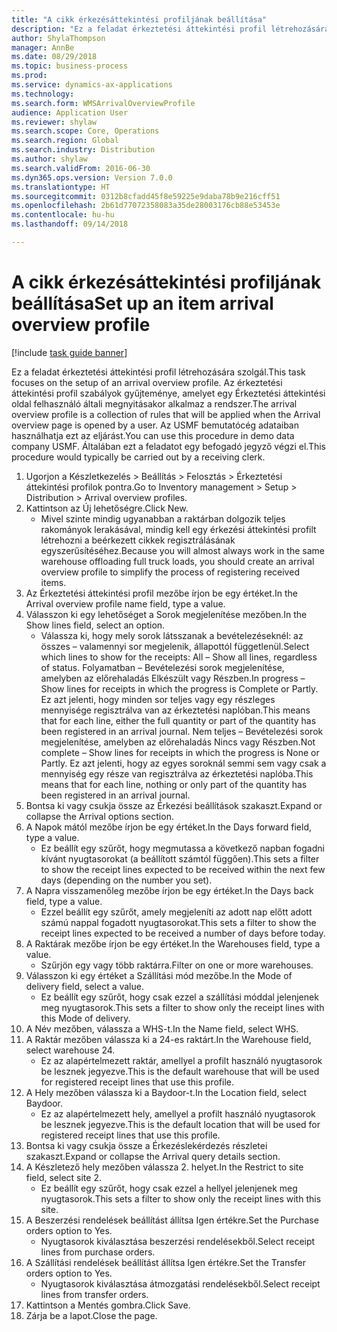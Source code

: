 ```yaml
--- 
title: "A cikk érkezésáttekintési profiljának beállítása"
description: "Ez a feladat érkeztetési áttekintési profil létrehozására szolgál."
author: ShylaThompson
manager: AnnBe
ms.date: 08/29/2018
ms.topic: business-process
ms.prod: 
ms.service: dynamics-ax-applications
ms.technology: 
ms.search.form: WMSArrivalOverviewProfile
audience: Application User
ms.reviewer: shylaw
ms.search.scope: Core, Operations
ms.search.region: Global
ms.search.industry: Distribution
ms.author: shylaw
ms.search.validFrom: 2016-06-30
ms.dyn365.ops.version: Version 7.0.0
ms.translationtype: HT
ms.sourcegitcommit: 0312b8cfadd45f8e59225e9daba78b9e216cff51
ms.openlocfilehash: 2b61d77072358083a35de28003176cb88e53453e
ms.contentlocale: hu-hu
ms.lasthandoff: 09/14/2018

---
```

# <a name="set-up-an-item-arrival-overview-profile"></a><span data-ttu-id="dd2bf-103">A cikk érkezésáttekintési profiljának beállítása</span><span class="sxs-lookup"><span data-stu-id="dd2bf-103">Set up an item arrival overview profile</span></span>

[!include [task guide banner](../../includes/task-guide-banner.md)]

<span data-ttu-id="dd2bf-104">Ez a feladat érkeztetési áttekintési profil létrehozására szolgál.</span><span class="sxs-lookup"><span data-stu-id="dd2bf-104">This task focuses on the setup of an arrival overview profile.</span></span> <span data-ttu-id="dd2bf-105">Az érkeztetési áttekintési profil szabályok gyűjteménye, amelyet egy Érkeztetési áttekintési oldal felhasználó általi megnyitásakor alkalmaz a rendszer.</span><span class="sxs-lookup"><span data-stu-id="dd2bf-105">The arrival overview profile is a collection of rules that will be applied when the Arrival overview page is opened by a user.</span></span> <span data-ttu-id="dd2bf-106">Az USMF bemutatócég adataiban használhatja ezt az eljárást.</span><span class="sxs-lookup"><span data-stu-id="dd2bf-106">You can use this procedure in demo data company USMF.</span></span> <span data-ttu-id="dd2bf-107">Általában ezt a feladatot egy befogadó jegyző végzi el.</span><span class="sxs-lookup"><span data-stu-id="dd2bf-107">This procedure would typically be carried out by a receiving clerk.</span></span>





1. <span data-ttu-id="dd2bf-108">Ugorjon a Készletkezelés > Beállítás > Felosztás > Érkeztetési áttekintési profilok pontra.</span><span class="sxs-lookup"><span data-stu-id="dd2bf-108">Go to Inventory management > Setup > Distribution > Arrival overview profiles.</span></span>
2. <span data-ttu-id="dd2bf-109">Kattintson az Új lehetőségre.</span><span class="sxs-lookup"><span data-stu-id="dd2bf-109">Click New.</span></span>
    * <span data-ttu-id="dd2bf-110">Mivel szinte mindig ugyanabban a raktárban dolgozik teljes rakományok lerakásával, mindig kell egy érkezési áttekintési profilt létrehozni a beérkezett cikkek regisztrálásának egyszerűsítéséhez.</span><span class="sxs-lookup"><span data-stu-id="dd2bf-110">Because you will almost always work in the same warehouse offloading full truck loads, you should create an arrival overview profile to simplify the process of registering received items.</span></span>  
3. <span data-ttu-id="dd2bf-111">Az Érkeztetési áttekintési profil mezőbe írjon be egy értéket.</span><span class="sxs-lookup"><span data-stu-id="dd2bf-111">In the Arrival overview profile name field, type a value.</span></span>
4. <span data-ttu-id="dd2bf-112">Válasszon ki egy lehetőséget a Sorok megjelenítése mezőben.</span><span class="sxs-lookup"><span data-stu-id="dd2bf-112">In the Show lines field, select an option.</span></span>
    * <span data-ttu-id="dd2bf-113">Válassza ki, hogy mely sorok látsszanak a bevételezéseknél: az összes – valamennyi sor megjelenik, állapottól függetlenül.</span><span class="sxs-lookup"><span data-stu-id="dd2bf-113">Select which lines to show for the receipts:   All – Show all lines, regardless of status.</span></span>   <span data-ttu-id="dd2bf-114">Folyamatban – Bevételezési sorok megjelenítése, amelyben az előrehaladás Elkészült vagy Részben.</span><span class="sxs-lookup"><span data-stu-id="dd2bf-114">In progress – Show lines for receipts in which the progress is Complete or Partly.</span></span> <span data-ttu-id="dd2bf-115">Ez azt jelenti, hogy minden sor teljes vagy egy részleges mennyisége regisztrálva van az érkeztetési naplóban.</span><span class="sxs-lookup"><span data-stu-id="dd2bf-115">This means that for each line, either the full quantity or part of the quantity has been registered in an arrival journal.</span></span>   <span data-ttu-id="dd2bf-116">Nem teljes – Bevételezési sorok megjelenítése, amelyben az előrehaladás Nincs vagy Részben.</span><span class="sxs-lookup"><span data-stu-id="dd2bf-116">Not complete – Show lines for receipts in which the progress is None or Partly.</span></span> <span data-ttu-id="dd2bf-117">Ez azt jelenti, hogy az egyes soroknál semmi sem vagy csak a mennyiség egy része van regisztrálva az érkeztetési naplóba.</span><span class="sxs-lookup"><span data-stu-id="dd2bf-117">This means that for each line, nothing or only part of the quantity has been registered in an arrival journal.</span></span>  
5. <span data-ttu-id="dd2bf-118">Bontsa ki vagy csukja össze az Érkezési beállítások szakaszt.</span><span class="sxs-lookup"><span data-stu-id="dd2bf-118">Expand or collapse the Arrival options section.</span></span>
6. <span data-ttu-id="dd2bf-119">A Napok mától mezőbe írjon be egy értéket.</span><span class="sxs-lookup"><span data-stu-id="dd2bf-119">In the Days forward field, type a value.</span></span>
    * <span data-ttu-id="dd2bf-120">Ez beállít egy szűrőt, hogy megmutassa a következő napban fogadni kívánt nyugtasorokat (a beállított számtól függően).</span><span class="sxs-lookup"><span data-stu-id="dd2bf-120">This sets a filter to show the receipt lines expected to be received within the next few days (depending on the number you set).</span></span>  
7. <span data-ttu-id="dd2bf-121">A Napra visszamenőleg mezőbe írjon be egy értéket.</span><span class="sxs-lookup"><span data-stu-id="dd2bf-121">In the Days back field, type a value.</span></span>
    * <span data-ttu-id="dd2bf-122">Ezzel beállít egy szűrőt, amely megjeleníti az adott nap előtt adott számú nappal fogadott nyugtasorokat.</span><span class="sxs-lookup"><span data-stu-id="dd2bf-122">This sets a filter to show the receipt lines expected to be received a number of days before today.</span></span>  
8. <span data-ttu-id="dd2bf-123">A Raktárak mezőbe írjon be egy értéket.</span><span class="sxs-lookup"><span data-stu-id="dd2bf-123">In the Warehouses field, type a value.</span></span>
    * <span data-ttu-id="dd2bf-124">Szűrjön egy vagy több raktárra.</span><span class="sxs-lookup"><span data-stu-id="dd2bf-124">Filter on one or more warehouses.</span></span>  
9. <span data-ttu-id="dd2bf-125">Válasszon ki egy értéket a Szállítási mód mezőbe.</span><span class="sxs-lookup"><span data-stu-id="dd2bf-125">In the Mode of delivery field, select a value.</span></span>
    * <span data-ttu-id="dd2bf-126">Ez beállít egy szűrőt, hogy csak ezzel a szállítási móddal jelenjenek meg nyugtasorok.</span><span class="sxs-lookup"><span data-stu-id="dd2bf-126">This sets a filter to show only the receipt lines with this Mode of delivery.</span></span>  
10. <span data-ttu-id="dd2bf-127">A Név mezőben, válassza a WHS-t.</span><span class="sxs-lookup"><span data-stu-id="dd2bf-127">In the Name field, select WHS.</span></span>
11. <span data-ttu-id="dd2bf-128">A Raktár mezőben válassza ki a 24-es raktárt.</span><span class="sxs-lookup"><span data-stu-id="dd2bf-128">In the Warehouse field, select warehouse 24.</span></span>
    * <span data-ttu-id="dd2bf-129">Ez az alapértelmezett raktár, amellyel a profilt használó nyugtasorok be lesznek jegyezve.</span><span class="sxs-lookup"><span data-stu-id="dd2bf-129">This is the default warehouse that will be used for registered receipt lines that use this profile.</span></span>  
12. <span data-ttu-id="dd2bf-130">A Hely mezőben válassza ki a Baydoor-t.</span><span class="sxs-lookup"><span data-stu-id="dd2bf-130">In the Location field, select Baydoor.</span></span>
    * <span data-ttu-id="dd2bf-131">Ez az alapértelmezett hely, amellyel a profilt használó nyugtasorok be lesznek jegyezve.</span><span class="sxs-lookup"><span data-stu-id="dd2bf-131">This is the default location that will be used for registered receipt lines that use this profile.</span></span>  
13. <span data-ttu-id="dd2bf-132">Bontsa ki vagy csukja össze a Érkezéslekérdezés részletei szakaszt.</span><span class="sxs-lookup"><span data-stu-id="dd2bf-132">Expand or collapse the Arrival query details section.</span></span>
14. <span data-ttu-id="dd2bf-133">A Készletező hely mezőben válassza 2. helyet.</span><span class="sxs-lookup"><span data-stu-id="dd2bf-133">In the Restrict to site field, select site 2.</span></span>
    * <span data-ttu-id="dd2bf-134">Ez beállít egy szűrőt, hogy csak ezzel a hellyel jelenjenek meg nyugtasorok.</span><span class="sxs-lookup"><span data-stu-id="dd2bf-134">This sets a filter to show only the receipt lines with this site.</span></span>  
15. <span data-ttu-id="dd2bf-135">A Beszerzési rendelések beállítást állítsa Igen értékre.</span><span class="sxs-lookup"><span data-stu-id="dd2bf-135">Set the Purchase orders option to Yes.</span></span>
    * <span data-ttu-id="dd2bf-136">Nyugtasorok kiválasztása beszerzési rendelésekből.</span><span class="sxs-lookup"><span data-stu-id="dd2bf-136">Select receipt lines from purchase orders.</span></span>  
16. <span data-ttu-id="dd2bf-137">A Szállítási rendelések beállítást állítsa Igen értékre.</span><span class="sxs-lookup"><span data-stu-id="dd2bf-137">Set the Transfer orders option to Yes.</span></span>
    * <span data-ttu-id="dd2bf-138">Nyugtasorok kiválasztása átmozgatási rendelésekből.</span><span class="sxs-lookup"><span data-stu-id="dd2bf-138">Select receipt lines from transfer orders.</span></span>  
17. <span data-ttu-id="dd2bf-139">Kattintson a Mentés gombra.</span><span class="sxs-lookup"><span data-stu-id="dd2bf-139">Click Save.</span></span>
18. <span data-ttu-id="dd2bf-140">Zárja be a lapot.</span><span class="sxs-lookup"><span data-stu-id="dd2bf-140">Close the page.</span></span>


